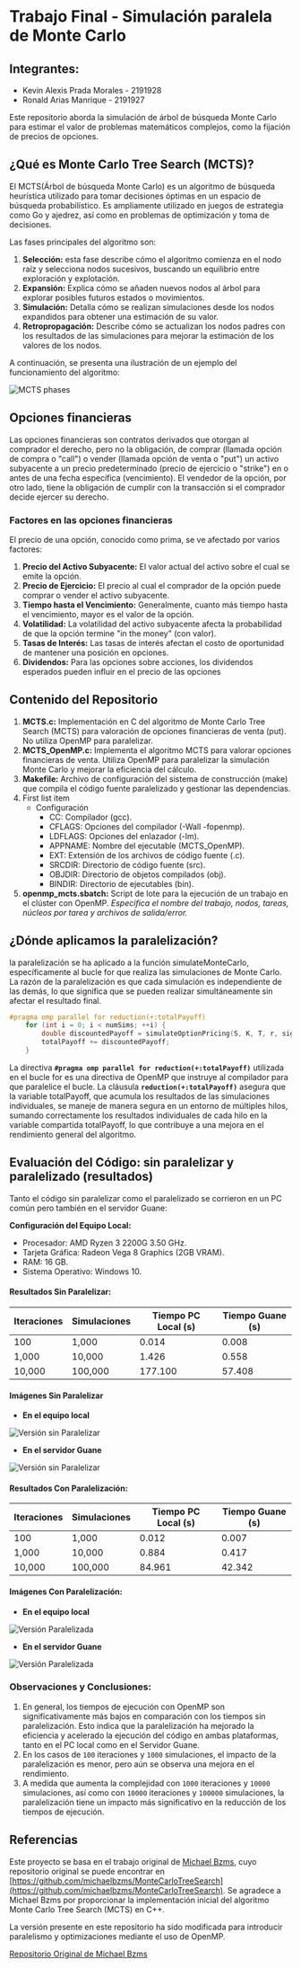 # Trabajo Final - Simulación paralela de Monte Carlo

## Integrantes:
- Kevin Alexis Prada Morales - 2191928
- Ronald Arias Manrique - 2191927

Este repositorio aborda la simulación de árbol de búsqueda Monte Carlo para estimar el valor de problemas matemáticos complejos, como la fijación de precios de opciones.

## ¿Qué es Monte Carlo Tree Search (MCTS)?

El MCTS(Árbol de búsqueda Monte Carlo) es un algoritmo de búsqueda heurística utilizado para tomar decisiones óptimas en un espacio de búsqueda probabilístico. Es ampliamente utilizado en juegos de estrategia como Go y ajedrez, así como en problemas de optimización y toma de decisiones.

Las fases principales del algoritmo son:

1. **Selección:** esta fase describe cómo el algoritmo comienza en el nodo raíz y selecciona nodos sucesivos, buscando un equilibrio entre exploración y explotación.
2. **Expansión:** Explica cómo se añaden nuevos nodos al árbol para explorar posibles futuros estados o movimientos.
3. **Simulación:** Detalla cómo se realizan simulaciones desde los nodos expandidos para obtener una estimación de su valor.
4. **Retropropagación:** Describe cómo se actualizan los nodos padres con los resultados de las simulaciones para mejorar la estimación de los valores de los nodos.

A continuación, se presenta una ilustración de un ejemplo del funcionamiento del algoritmo:

![MCTS phases](https://i.stack.imgur.com/wZAqy.png "MCTS fases")

## Opciones financieras

Las opciones financieras son contratos derivados que otorgan al comprador el derecho, pero no la obligación, de comprar (llamada opción de compra o "call") o vender (llamada opción de venta o "put") un activo subyacente a un precio predeterminado (precio de ejercicio o "strike") en o antes de una fecha específica (vencimiento). El vendedor de la opción, por otro lado, tiene la obligación de cumplir con la transacción si el comprador decide ejercer su derecho.

### Factores en las opciones financieras

El precio de una opción, conocido como prima, se ve afectado por varios factores:

1. **Precio del Activo Subyacente:** El valor actual del activo sobre el cual se emite la opción.
2. **Precio de Ejercicio:** El precio al cual el comprador de la opción puede comprar o vender el activo subyacente.
3. **Tiempo hasta el Vencimiento:** Generalmente, cuanto más tiempo hasta el vencimiento, mayor es el valor de la opción.
4. **Volatilidad:** La volatilidad del activo subyacente afecta la probabilidad de que la opción termine "in the money" (con valor).
5. **Tasas de Interés:** Las tasas de interés afectan el costo de oportunidad de mantener una posición en opciones.
6. **Dividendos:** Para las opciones sobre acciones, los dividendos esperados pueden influir en el precio de las opciones

## Contenido del Repositorio

1. **MCTS.c:** Implementación en C del algoritmo de Monte Carlo Tree Search (MCTS) para valoración de opciones financieras de venta (put). No utiliza OpenMP para paralelizar.
2. **MCTS_OpenMP.c:** Implementa el algoritmo MCTS para valorar opciones financieras de venta. Utiliza OpenMP para paralelizar la simulación Monte Carlo y mejorar la eficiencia del cálculo.
3. **Makefile:** Archivo de configuración del sistema de construcción (make) que compila el código fuente paralelizado y gestionar las dependencias.
4. First list item
   - Configuración
     - CC: Compilador (gcc).
	 - CFLAGS: Opciones del compilador (-Wall -fopenmp).
	 - LDFLAGS: Opciones del enlazador (-lm).
	 - APPNAME: Nombre del ejecutable (MCTS_OpenMP).
	 - EXT: Extensión de los archivos de código fuente (.c).
	 - SRCDIR: Directorio de código fuente (src).
	 - OBJDIR: Directorio de objetos compilados (obj).
	 - BINDIR: Directorio de ejecutables (bin).
5. **openmp_mcts.sbatch:** Script de lote para la ejecución de un trabajo en el clúster con OpenMP. _Especifica el nombre del trabajo, nodos, tareas, núcleos por tarea y archivos de salida/error._

## ¿Dónde aplicamos la paralelización?

la paralelización se ha aplicado a la función simulateMonteCarlo, específicamente al bucle for que realiza las simulaciones de Monte Carlo. La razón de la paralelización es que cada simulación es independiente de las demás, lo que significa que se pueden realizar simultáneamente sin afectar el resultado final. 

```cpp
#pragma omp parallel for reduction(+:totalPayoff)
    for (int i = 0; i < numSims; ++i) {
        double discountedPayoff = simulateOptionPricing(S, K, T, r, sigma);
        totalPayoff += discountedPayoff;
    }
```
La directiva **`#pragma omp parallel for reduction(+:totalPayoff)`** utilizada en el bucle for es una directiva de OpenMP que instruye al compilador para que paralelice el bucle. La cláusula **`reduction(+:totalPayoff)`** asegura que la variable totalPayoff, que acumula los resultados de las simulaciones individuales, se maneje de manera segura en un entorno de múltiples hilos, sumando correctamente los resultados individuales de cada hilo en la variable compartida totalPayoff, lo que contribuye a una mejora en el rendimiento general del algoritmo.

## Evaluación del Código: sin paralelizar y paralelizado (resultados)

Tanto el código sin paralelizar como el paralelizado se corrieron en un PC común pero también en el servidor Guane:

**Configuración del Equipo Local:**
- Procesador: AMD Ryzen 3 2200G 3.50 GHz.
- Tarjeta Gráfica: Radeon Vega 8 Graphics (2GB VRAM).
- RAM: 16 GB.
- Sistema Operativo: Windows 10.

#### Resultados Sin Paralelizar: 
| Iteraciones | Simulaciones | Tiempo PC Local (s) | Tiempo Guane (s) |
|--------------|--------------|----------------------|------------------|
| 100          | 1,000        | 0.014               | 0.008            |
| 1,000        | 10,000       | 1.426               | 0.558            |
| 10,000       | 100,000      | 177.100             | 57.408           |

#### Imágenes Sin Paralelizar
- **En el equipo local**

![Versión sin Paralelizar](imgs/SinOpenMP_Local.png)
- **En el servidor Guane**

![Versión sin Paralelizar](imgs/SinOpenMP_GUANE.png)
#### Resultados Con Paralelización: 

| Iteraciones | Simulaciones | Tiempo PC Local (s) | Tiempo Guane (s) |
|--------------|--------------|----------------------|------------------|
| 100          | 1,000        | 0.012               | 0.007            |
| 1,000        | 10,000       | 0.884               | 0.417            |
| 10,000       | 100,000      | 84.961              | 42.342           |

#### Imágenes Con Paralelización:
- **En el equipo local**

![Versión Paralelizada](imgs/ConOpenMP_Local.png)
- **En el servidor Guane**

![Versión Paralelizada](imgs/ConOpenMP_GUANE.png)

### Observaciones y Conclusiones:

1. En general, los tiempos de ejecución con OpenMP son significativamente más bajos en comparación con los tiempos sin paralelización. Esto indica que la paralelización ha mejorado la eficiencia y acelerado la ejecución del código en ambas plataformas, tanto en el PC local como en el Servidor Guane.
2. En los casos de `100` iteraciones y `1000` simulaciones, el impacto de la paralelización es menor, pero aún se observa una mejora en el rendimiento.
3. A medida que aumenta la complejidad con `1000` iteraciones y `10000` simulaciones, así como con `10000` iteraciones y `100000` simulaciones, la paralelización tiene un impacto más significativo en la reducción de los tiempos de ejecución.


## Referencias

Este proyecto se basa en el trabajo original de [Michael Bzms](https://github.com/michaelbzms), cuyo repositorio original se puede encontrar en [https://github.com/michaelbzms/MonteCarloTreeSearch](https://github.com/michaelbzms/MonteCarloTreeSearch). Se agradece a Michael Bzms por proporcionar la implementación inicial del algoritmo Monte Carlo Tree Search (MCTS) en C++.

La versión presente en este repositorio ha sido modificada para introducir paralelismo y optimizaciones mediante el uso de OpenMP.

[Repositorio Original de Michael Bzms](https://github.com/michaelbzms/MonteCarloTreeSearch)
